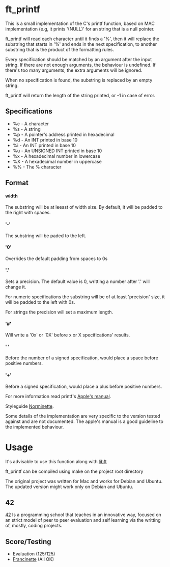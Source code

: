 # ft_printf

This is a small implementation of the C's printf function, based on MAC implementation (e.g, it prints '(NULL)' for an string that is a null pointer.

ft_printf will read each character until it finds a '%', then it will replace the substring that starts in '%' and ends in the next specification, to another substring that is the product of the formatting rules.

Every specification should be matched by an argument after the input string. If there are not enough arguments, the behaviour is undefined. If there's too many arguments, the extra arguments will be ignored.

When no specification is found, the substring is replaced by an empty string. 

ft_printf will return the length of the string printed, or -1 in case of error.

## Specifications

- %c - A character
- %s - A string
- %p - A pointer's address printed in hexadecimal
- %d - An INT printed in base 10
- %i - An INT printed in base 10
- %u - An UNSIGNED INT printed in base 10
- %x - A hexadecimal number in lowercase
- %X - A hexadecimal number in uppercase
- %% - The % character

## Format

#### width

The substring will be at leeast of width size. By default, it will be padded to the right with spaces.

#### '-'

The substring will be paded to the left.

#### '0'

Overrides the default padding from spaces to 0s

#### '.'

Sets a precision. The default value is 0, writting a number after '.' will change it. 

For numeric specifications the substring will be of at least 'precision' size, it will be padded to the left with 0s.

For strings the precision will set a maximum length.

#### '#'

Will write a '0x' or '0X' before x or X specifications' results.

#### ' '

Before the number of a signed specification, would place a space before positive numbers.

#### '+'

Before a signed specification, would place a plus before positive numbers.

For more information read printf's [Apple's manual](https://developer.apple.com/library/archive/documentation/System/Conceptual/ManPages_iPhoneOS/man3/printf.3.html).

Styleguide [Norminette](https://github.com/42School/norminette).

Some details of the implementation are very specific to the version tested against and are not documented. The apple's manual is a good guideline to the implemented behaviour.

# Usage

It's advisable to use this function along with [libft](https://github.com/Kevin-Seligmann/libft/)

ft_printf can be compiled using make on the project root directory

The original project was written for Mac and works for Debian and Ubuntu. The updated version might work only on Debian and Ubuntu.

## 42

[42](https://www.42network.org/about-us/) Is a programming school that teaches in an innovative way, focused on an strict model of peer to peer evaluation and self learning via the writting of, mostly, coding projects.

## Score/Testing

 - Evaluation (125/125)
 - [Francinette](https://github.com/xicodomingues/francinette) (All OK)
